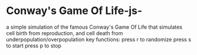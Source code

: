 # Conway's Game Of Life-js-

a simple simulation of the famous Conway's Game Of Life that simulates cell birth from reproduction, and cell death from underpopulation/overpopulation 
key functions:
press r to randomize
press s to start
press p to stop
